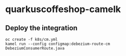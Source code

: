 # quarkuscoffeshop-camelk



## Deploy the integration

    oc create -f k8s/cm.yml
    kamel run --config configmap:debezium-route-cm DebeziumConsumerRoute.java
